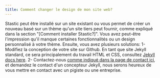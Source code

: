 ```yaml
---
title: Comment changer le design de mon site web?
---
```

Stastic peut être installé sur un site existant ou vous permet de créer un nouveau basé sur un thème qu'un site tiers peut fournir, comme expliqué dans la section "[Comment installer Stastic?]". Vous avez peut-être l'impression qu'il manque certaines fonctionnalités ou un design personnalisé à votre thème. Ensuite, vous avez plusieurs solutions: 1- Modifiez la conception de votre site sur Github. En tant que site Jekyll standard, ce sera principalement du travail HTML et CSS, consultez [Jekyll docs here](https://jekyllrb.com/docs/). 2- Contactez-nous [comme indiqué dans la page de contact ici](/contact), et demandez le contact d'un concepteur Jekyll, nous serons heureux de vous mettre en contact avec un pigiste ou une entreprise.
